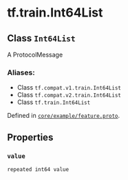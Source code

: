 <div itemscope itemtype="http://developers.google.com/ReferenceObject">
<meta itemprop="name" content="tf.train.Int64List" />
<meta itemprop="path" content="Stable" />
<meta itemprop="property" content="value"/>
</div>

# tf.train.Int64List

## Class `Int64List`

A ProtocolMessage



### Aliases:

* Class `tf.compat.v1.train.Int64List`
* Class `tf.compat.v2.train.Int64List`
* Class `tf.train.Int64List`



Defined in [`core/example/feature.proto`](/code/stable/tensorflow/core/example/feature.proto).

<!-- Placeholder for "Used in" -->


## Properties

<h3 id="value"><code>value</code></h3>

`repeated int64 value`




